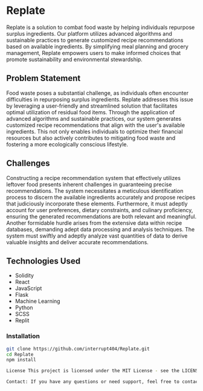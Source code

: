 # Replate

Replate is a solution to combat food waste by helping individuals repurpose surplus ingredients. Our platform utilizes advanced algorithms and sustainable practices to generate customized recipe recommendations based on available ingredients. By simplifying meal planning and grocery management, Replate empowers users to make informed choices that promote sustainability and environmental stewardship.

## Problem Statement

Food waste poses a substantial challenge, as individuals often encounter difficulties in repurposing surplus ingredients. Replate addresses this issue by leveraging a user-friendly and streamlined solution that facilitates optimal utilization of residual food items. Through the application of advanced algorithms and sustainable practices, our system generates customized recipe recommendations that align with the user's available ingredients. This not only enables individuals to optimize their financial resources but also actively contributes to mitigating food waste and fostering a more ecologically conscious lifestyle.

## Challenges

Constructing a recipe recommendation system that effectively utilizes leftover food presents inherent challenges in guaranteeing precise recommendations. The system necessitates a meticulous identification process to discern the available ingredients accurately and propose recipes that judiciously incorporate these elements. Furthermore, it must adeptly account for user preferences, dietary constraints, and culinary proficiency, ensuring the generated recommendations are both relevant and meaningful. Another formidable hurdle arises from the extensive data within recipe databases, demanding adept data processing and analysis techniques. The system must swiftly and adeptly analyze vast quantities of data to derive valuable insights and deliver accurate recommendations.

## Technologies Used

- Solidity
- React
- JavaScript
- Flask
- Machine Learning
- Python
- SCSS
- Replit

### Installation

```bash
git clone https://github.com/interrupt404/Replate.git
cd Replate
npm install

License This project is licensed under the MIT License - see the LICENSE.md file for details.

Contact: If you have any questions or need support, feel free to contact us at rajatraj2001@gmail.com Visit our website: https://replate.vercel.app/ Connect with us on social media: Twitter | Facebook Replate: The Recipe Waste Solution! 🚀
